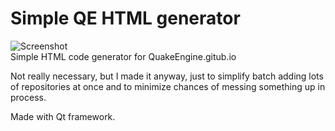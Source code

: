# Simple QE HTML generator
![Screenshot](https://i.imgur.com/askDom1.png)  
 Simple HTML code generator for QuakeEngine.gitub.io  
 
 Not really necessary, but I made it anyway, just to simplify batch adding lots of repositories at once and to minimize chances of messing something up in process.  
   
 Made with Qt framework.
